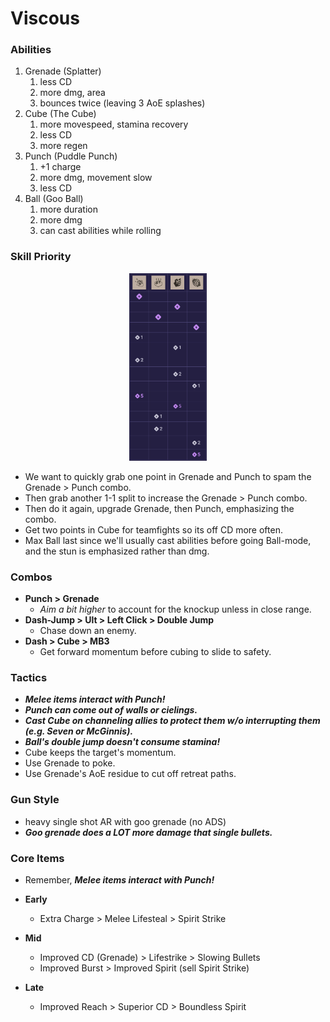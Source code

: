 # Viscous

### Abilities
1. Grenade (Splatter)
   1. less CD
   2. more dmg, area
   3. bounces twice (leaving 3 AoE splashes)
2. Cube (The Cube)
   1. more movespeed, stamina recovery
   2. less CD
   3. more regen
3. Punch (Puddle Punch)
   1. +1 charge
   2. more dmg, movement slow
   3. less CD
4. Ball (Goo Ball)
   1. more duration
   2. more dmg
   3. can cast abilities while rolling
### Skill Priority

<p align="center">
  <img src="viscous-apo.png" alt="logo" height="300"/>
</p>

- We want to quickly grab one point in Grenade and Punch to spam the Grenade > Punch combo.
- Then grab another 1-1 split to increase the Grenade > Punch combo.
- Then do it again, upgrade Grenade, then Punch, emphasizing the combo.
- Get two points in Cube for teamfights so its off CD more often.
- Max Ball last since we'll usually cast abilities before going Ball-mode, and the stun is emphasized rather than dmg.

### Combos
- **Punch > Grenade**
  - *Aim a bit higher* to account for the knockup unless in close range.
- **Dash-Jump > Ult > Left Click > Double Jump**
  - Chase down an enemy.
- **Dash > Cube > MB3**
  - Get forward momentum before cubing to slide to safety.

### Tactics
- ***Melee items interact with Punch!***
- ***Punch can come out of walls or cielings.***
- ***Cast Cube on channeling allies to protect them w/o interrupting them (e.g. Seven or McGinnis).***
- ***Ball's double jump doesn't consume stamina!***
- Cube keeps the target's momentum.
- Use Grenade to poke.
- Use Grenade's AoE residue to cut off retreat paths.

### Gun Style
- heavy single shot AR with goo grenade (no ADS)
- ***Goo grenade does a LOT more damage that single bullets.***

### Core Items
- Remember, ***Melee items interact with Punch!***

- **Early**
   - Extra Charge > Melee Lifesteal > Spirit Strike
- **Mid**
   - Improved CD (Grenade) > Lifestrike > Slowing Bullets
   - Improved Burst > Improved Spirit (sell Spirit Strike)
- **Late**
   - Improved Reach > Superior CD > Boundless Spirit
